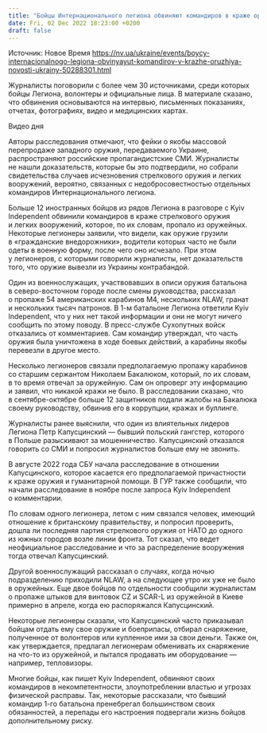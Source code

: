 ```yaml
---
title: "Бойцы Интернационального легиона обвиняют командиров в краже оружия — расследование Kyiv Independent"
date: Fri, 02 Dec 2022 18:23:00 +0200
draft: false
---
```

Источник: Новое Время https://nv.ua/ukraine/events/boycy-internacionalnogo-legiona-obvinyayut-komandirov-v-krazhe-oruzhiya-novosti-ukrainy-50288301.html


 Журналисты поговорили с более чем 30 источниками, среди которых бойцы Легиона, волонтеры и официальные лица. В материале сказано, что обвинения основываются на интервью, письменных показаниях, отчетах, фотографиях, видео и медицинских картах.

 Видео дня   

Авторы расследования отмечают, что фейки о якобы массовой перепродаже западного оружия, передаваемого Украине, распространяют российские пропагандистские СМИ. Журналисты не нашли доказательств, которые бы это подтвердили, но собрали свидетельства случаев исчезновения стрелкового оружия и легких вооружений, вероятно, связанных с недобросовестностью отдельных командиров Интернационального легиона.

Больше 12 иностранных бойцов из рядов Легиона в разговоре с Kyiv Independent обвинили командиров в краже стрелкового оружия и легких вооружений, которое, по их словам, пропало из оружейных. Некоторые легионеры заявили, что видели, как оружие грузили в «гражданские внедорожники», водители которых часто не были одеты в военную форму, после чего оно исчезало. При этом у легионеров, с которыми говорили журналисты, нет доказательств того, что оружие вывезли из Украины контрабандой.

Один из военнослужащих, участвовавших в описи оружия батальона в северо-восточном городе после смены руководства, рассказал о пропаже 54 американских карабинов M4, нескольких NLAW, гранат и нескольких тысяч патронов. В 1-м батальоне Легиона ответили Kyiv Independent, что у них нет такой информации и они не могут ничего сообщить по этому поводу. В пресс-службе Сухопутных войск отказались от комментариев. Сам командир утверждал, что часть оружия была уничтожена в ходе боевых действий, а карабины якобы перевезли в другое место.

Несколько легионеров связали предполагаемую пропажу карабинов со старшим сержантом Николаем Бакалюком, который, по их словам, в то время отвечал за оружейную. Сам он опроверг эту информацию и заявил, что никакой кражи не было. В расследовании сказано, что в сентябре-октябре больше 12 защитников подали жалобы на Бакалюка своему руководству, обвинив его в коррупции, кражах и буллинге.

Журналисты ранее выяснили, что один из влиятельных лидеров Легиона Петр Капусцинский — бывший польский гангстер, которого в Польше разыскивают за мошенничество. Капусцинский отказался говорить со СМИ и попросил журналистов больше ему не звонить.

В августе 2022 года СБУ начала расследование в отношении Капусцинского, которое касается его предполагаемой причастности к краже оружия и гуманитарной помощи. В ГУР также сообщили, что начали расследование в ноябре после запроса Kyiv Independent о комментарии.

По словам одного легионера, летом с ним связался человек, имеющий отношение к британскому правительству, и попросил проверить, дошла ли последняя партия стрелкового оружия от НАТО до одного из южных городов возле линии фронта. Тот сказал, что ведет неофициальное расследование и что за распределение вооружения тогда отвечал Капусцинский.

Другой военнослужащий рассказал о случаях, когда ночью подразделению приходили NLAW, а на следующее утро их уже не было в оружейных. Еще двое бойцов по отдельности сообщили журналистам о пропаже штыков для винтовок CZ и SCAR-L из оружейной в Киеве примерно в апреле, когда ею распоряжался Капусцинский.

Некоторые легионеры сказали, что Капусцинский часто приказывал бойцам отдать ему свое оружие и боеприпасы, отбирал снаряжение, полученное от волонтеров или купленное ими за свои деньги. Также он, как утверждается, предлагал легионерам обменивать их снаряжение на что-то из оружейной, и пытался продавать им оборудование — например, тепловизоры.

Многие бойцы, как пишет Kyiv Independent, обвиняют своих командиров в некомпетентности, злоупотреблении властью и угрозах физической расправы. Так, некоторые рассказали, что бывший командир 1-го батальона пренебрегал большинством своих обязанностей, а перепады его настроения подвергали жизнь бойцов дополнительному риску.
